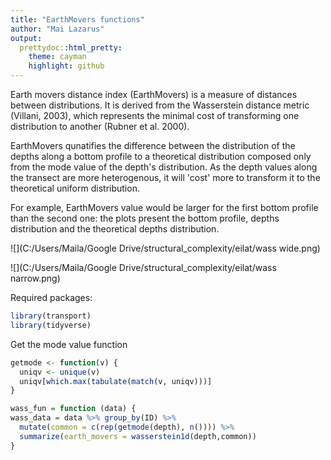 ```yaml
---
title: "EarthMovers functions"
author: "Mai Lazarus"
output:
  prettydoc::html_pretty:
    theme: cayman
    highlight: github
---
```




Earth movers distance index (EarthMovers) is a measure of distances between distributions. It is derived from the Wasserstein distance metric (Villani, 2003), which represents the minimal cost of transforming one distribution to another (Rubner et al. 2000). 

EarthMovers qunatifies the difference between the distribution of the depths along a bottom profile to a theoretical distribution composed only from the mode value of the depth's distribution. As the depth values along the transect are more heterogenous, it will 'cost' more to transform it to the theoretical uniform distribution.

For example, EarthMovers value would be larger for the first bottom profile than the second one: the plots present the bottom profile, depths distribution and the theoretical depths distribution.

![](C:/Users/Maila/Google Drive/structural_complexity/eilat/wass wide.png)

![](C:/Users/Maila/Google Drive/structural_complexity/eilat/wass narrow.png)

Required packages:

```r
library(transport)
library(tidyverse)
```

Get the mode value function

```r
getmode <- function(v) {
  uniqv <- unique(v)
  uniqv[which.max(tabulate(match(v, uniqv)))]
}
```


```r
wass_fun = function (data) {
wass_data = data %>% group_by(ID) %>%
  mutate(common = c(rep(getmode(depth), n()))) %>%
  summarize(earth_movers = wasserstein1d(depth,common)) 
}
```
